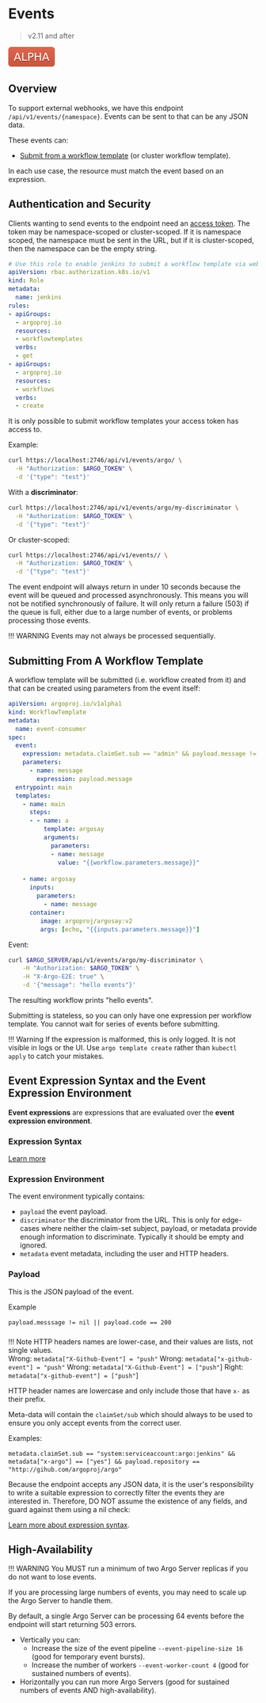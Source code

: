 # Events

> v2.11 and after

![alpha](assets/alpha.svg)

## Overview

To support external webhooks, we have this endpoint `/api/v1/events/{namespace}`. Events can be sent to that can be any JSON data.

These events can:

* [Submit from a workflow template](#submitting-from-a-workflow-template) (or cluster workflow template).

In each use case, the resource must match the event based on an expression.

## Authentication and Security

Clients wanting to send events to the endpoint need an [access token](access-token.md).  The token may be namespace-scoped or cluster-scoped. If it is namespace scoped, the namespace must be sent in the URL, but if it is cluster-scoped, then the namespace can be the empty string.  

```yaml
# Use this role to enable jenkins to submit a workflow template via webhook.
apiVersion: rbac.authorization.k8s.io/v1
kind: Role
metadata:
  name: jenkins
rules:
- apiGroups:
  - argoproj.io
  resources:
  - workflowtemplates
  verbs:
  - get
- apiGroups:
  - argoproj.io
  resources:
  - workflows
  verbs:
  - create
```

It is only possible to submit workflow templates your access token has access to. 

Example:

```bash
curl https://localhost:2746/api/v1/events/argo/ \
  -H "Authorization: $ARGO_TOKEN" \
  -d '{"type": "test"}'
```

With a **discriminator**:

```bash
curl https://localhost:2746/api/v1/events/argo/my-discriminator \
  -H "Authorization: $ARGO_TOKEN" \
  -d '{"type": "test"}'
```


Or cluster-scoped:

```bash
curl https://localhost:2746/api/v1/events// \
  -H "Authorization: $ARGO_TOKEN" \
  -d '{"type": "test"}'
```

The event endpoint will always return in under 10 seconds because the event will be queued and processed asynchronously. This means you will not be notified synchronously of failure. It will only return a failure (503) if the queue is full, either due to a large number of events, or problems processing those events.  

!!! WARNING
    Events may not always be processed sequentially.   
  
## Submitting From A Workflow Template

A workflow template will be submitted (i.e. workflow created from it) and that can be created using parameters from the event itself:

```yaml
apiVersion: argoproj.io/v1alpha1
kind: WorkflowTemplate
metadata:
  name: event-consumer
spec:
  event:
    expression: metadata.claimSet.sub == "admin" && payload.message != "" && metadata["x-argo"] == ["true"] && discriminator == "my-discriminator"
    parameters:
      - name: message
        expression: payload.message
  entrypoint: main
  templates:
    - name: main
      steps:
      - - name: a
          template: argosay
          arguments:
            parameters:
            - name: message
              value: "{{workflow.parameters.message}}"

    - name: argosay
      inputs:
        parameters:
          - name: message
      container:
         image: argoproj/argosay:v2
         args: [echo, "{{inputs.parameters.message}}"]
```

Event:

```bash
curl $ARGO_SERVER/api/v1/events/argo/my-discriminator \
    -H "Authorization: $ARGO_TOKEN" \
    -H "X-Argo-E2E: true" \
    -d '{"message": "hello events"}'
```

The resulting workflow prints "hello events".

Submitting is stateless, so you can only have one expression per workflow template. You cannot wait for series of events before submitting.

!!! Warning
    If the expression is malformed, this is only logged. It is not visible in logs or the UI. Use `argo template create` rather than `kubectl apply` to catch your mistakes.

## Event Expression Syntax and the Event Expression Environment

**Event expressions** are expressions that are evaluated over the **event expression environment**.

### Expression Syntax

[Learn more](https://github.com/antonmedv/expr)

### Expression Environment

The event environment typically contains:

* `payload` the event payload.
* `discriminator` the discriminator from the URL. This is only for edge-cases where neither the claim-set subject, payload, or metadata provide enough information to discriminate. Typically it should be empty and ignored. 
* `metadata` event metadata, including the user and HTTP headers.

### Payload

This is the JSON payload of the event.

Example

```
payload.messsage != nil || payload.code == 200
```

### 

!!! Note
    HTTP headers names are lower-case, and their values are lists, not single values.    
    Wrong: `metadata["X-Github-Event"] = "push"`
    Wrong: `metadata["x-github-event"] = "push"`
    Wrong: `metadata["X-Github-Event"] = ["push"`]
    Right: `metadata["x-github-event"] = ["push"`]

HTTP header names are lowercase and only include those that have `x-` as their prefix.

Meta-data will contain the `claimSet/sub` which should always to be used to ensure you only accept events from the correct user. 

Examples:

```
metadata.claimSet.sub == "system:serviceaccount:argo:jenkins" && metadata["x-argo"] == ["yes"] && payload.repository == "http://gihub.com/argoproj/argo"
```

Because the endpoint accepts any JSON data, it is the user's responsibility to write a suitable expression to correctly filter the events they are interested in. Therefore, DO NOT assume the existence of any fields, and guard against them using a nil check:

[Learn more about expression syntax](https://github.com/antonmedv/expr).

## High-Availability

!!! WARNING
    You MUST run a minimum of two Argo Server replicas if you do not want to lose events. 

If you are processing large numbers of events, you may need to scale up the Argo Server to handle them. 

By default, a single Argo Server can be processing 64 events before the endpoint will start returning 503 errors.

* Vertically you can: 
  * Increase the size of the event pipeline `--event-pipeline-size 16` (good for temporary event bursts).
  * Increase the number of workers `--event-worker-count 4` (good for sustained numbers of events).
* Horizontally you can run more Argo Servers (good for sustained numbers of events AND high-availability).
